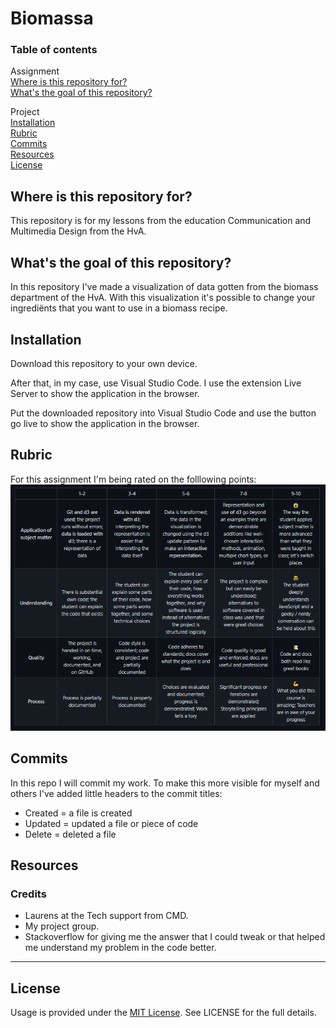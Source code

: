 # Biomassa

### Table of contents
Assignment<br />
[Where is this repository for?](https://github.com/ROEL2407/frontend-data#where-is-this-repository-for)<br />
[What's the goal of this repository?](https://github.com/ROEL2407/frontend-data#whats-the-goal-of-this-repository)

Project<br />
[Installation](https://github.com/ROEL2407/frontend-data#installation)<br />
[Rubric](https://github.com/ROEL2407/frontend-data#rubric)<br />
[Commits](https://github.com/ROEL2407/Frontend-Applications/blob/main/README.md#commits)<br />
[Resources](https://github.com/ROEL2407/frontend-data#resources)<br />
[License](https://github.com/ROEL2407/frontend-data#license)

## Where is this repository for?
This repository is for my lessons from the education Communication and Multimedia Design from the HvA. 

## What's the goal of this repository?
In this repository I've made a visualization of data gotten from the biomass department of the HvA. With this visualization it's possible to change your ingrediënts that you want to use in a biomass recipe.

## Installation
Download this repository to your own device.

After that, in my case, use Visual Studio Code. I use the extension Live Server to show the application in the browser.

Put the downloaded repository into Visual Studio Code and use the button go live to show the application in the browser.

## Rubric
For this assignment I'm being rated on the folllowing points:
<img src="https://github.com/ROEL2407/frontend-data/blob/main/images/rubric2.PNG">

## Commits
In this repo I will commit my work. To make this more visible for myself and others I've added little headers to the commit titles:
* Created = a file is created
* Updated = updated a file or piece of code
* Delete = deleted a file

## Resources
### Credits
* Laurens at the Tech support from CMD.
* My project group.
* Stackoverflow for giving me the answer that I could tweak or that helped me understand my problem in the code better.  
<hr />

## License
Usage is provided under the [MIT License](https://github.com/ROEL2407/Functional-Applications/blob/main/LICENSE). See LICENSE for the full details.
